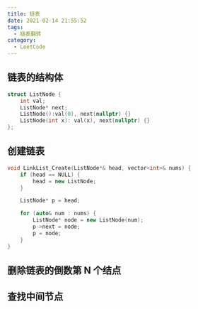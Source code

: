 ```yaml
---
title: 链表
date: 2021-02-14 21:55:52
tags:
  - 链表翻转
category:
  - LeetCode
---
```


## 链表的结构体

```c++
struct ListNode {
    int val;
    ListNode* next;
    ListNode():val(0), next(nullptr) {}
    ListNode(int x): val(x), next(nullptr) {}
};
```

## 创建链表

```c++
void LinkList_Create(ListNode*& head, vector<int>& nums) {
    if (head == NULL) {
        head = new ListNode;
    }

    ListNode* p = head;

    for (auto& num : nums) {
        ListNode* node = new ListNode(num);
        p->next = node;
        p = node;
    }
}
```

## 删除链表的倒数第 N 个结点

## 查找中间节点
